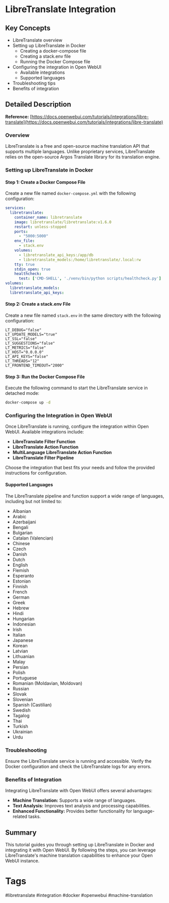 # LibreTranslate Integration

## Key Concepts
- LibreTranslate overview
- Setting up LibreTranslate in Docker
  - Creating a docker-compose file
  - Creating a stack.env file
  - Running the Docker Compose file
- Configuring the integration in Open WebUI
  - Available integrations
  - Supported languages
- Troubleshooting tips
- Benefits of integration

## Detailed Description

**Reference:** [https://docs.openwebui.com/tutorials/integrations/libre-translate](https://docs.openwebui.com/tutorials/integrations/libre-translate)

### Overview
LibreTranslate is a free and open-source machine translation API that supports multiple languages. Unlike proprietary services, LibreTranslate relies on the open-source Argos Translate library for its translation engine.

### Setting up LibreTranslate in Docker

#### Step 1: Create a Docker Compose File
Create a new file named `docker-compose.yml` with the following configuration:

```yaml
services:
  libretranslate:
    container_name: libretranslate
    image: libretranslate/libretranslate:v1.6.0
    restart: unless-stopped
    ports:
      - "5000:5000"
    env_file:
      - stack.env
    volumes:
      - libretranslate_api_keys:/app/db
      - libretranslate_models:/home/libretranslate/.local:rw
    tty: true
    stdin_open: true
    healthcheck:
      test: ['CMD-SHELL', './venv/bin/python scripts/healthcheck.py']
volumes:
  libretranslate_models:
  libretranslate_api_keys:
```

#### Step 2: Create a stack.env File
Create a new file named `stack.env` in the same directory with the following configuration:

```env
LT_DEBUG="false"
LT_UPDATE_MODELS="true"
LT_SSL="false"
LT_SUGGESTIONS="false"
LT_METRICS="false"
LT_HOST="0.0.0.0"
LT_API_KEYS="false"
LT_THREADS="12"
LT_FRONTEND_TIMEOUT="2000"
```

#### Step 3: Run the Docker Compose File
Execute the following command to start the LibreTranslate service in detached mode:

```sh
docker-compose up -d
```

### Configuring the Integration in Open WebUI

Once LibreTranslate is running, configure the integration within Open WebUI. Available integrations include:

- **LibreTranslate Filter Function**
- **LibreTranslate Action Function**
- **MultiLanguage LibreTranslate Action Function**
- **LibreTranslate Filter Pipeline**

Choose the integration that best fits your needs and follow the provided instructions for configuration.

#### Supported Languages
The LibreTranslate pipeline and function support a wide range of languages, including but not limited to:

- Albanian
- Arabic
- Azerbaijani
- Bengali
- Bulgarian
- Catalan (Valencian)
- Chinese
- Czech
- Danish
- Dutch
- English
- Flemish
- Esperanto
- Estonian
- Finnish
- French
- German
- Greek
- Hebrew
- Hindi
- Hungarian
- Indonesian
- Irish
- Italian
- Japanese
- Korean
- Latvian
- Lithuanian
- Malay
- Persian
- Polish
- Portuguese
- Romanian (Moldavian, Moldovan)
- Russian
- Slovak
- Slovenian
- Spanish (Castilian)
- Swedish
- Tagalog
- Thai
- Turkish
- Ukrainian
- Urdu

### Troubleshooting
Ensure the LibreTranslate service is running and accessible. Verify the Docker configuration and check the LibreTranslate logs for any errors.

### Benefits of Integration
Integrating LibreTranslate with Open WebUI offers several advantages:

- **Machine Translation:** Supports a wide range of languages.
- **Text Analysis:** Improves text analysis and processing capabilities.
- **Enhanced Functionality:** Provides better functionality for language-related tasks.

## Summary

This tutorial guides you through setting up LibreTranslate in Docker and integrating it with Open WebUI. By following the steps, you can leverage LibreTranslate's machine translation capabilities to enhance your Open WebUI instance.

# Tags
#libretranslate #integration #docker #openwebui #machine-translation